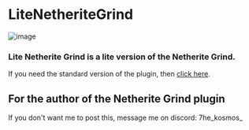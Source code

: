 # LiteNetheriteGrind
![image](https://github.com/user-attachments/assets/b943bd31-642f-422a-b4b0-02e85cee496b)


### Lite Netherite Grind is a lite version of the Netherite Grind.
If you need the standard version of the plugin, then [click here](https://www.spigotmc.org/resources/netherite-grind.80751/).

## For the author of the Netherite Grind plugin
If you don't want me to post this, message me on discord: 7he_kosmos_
